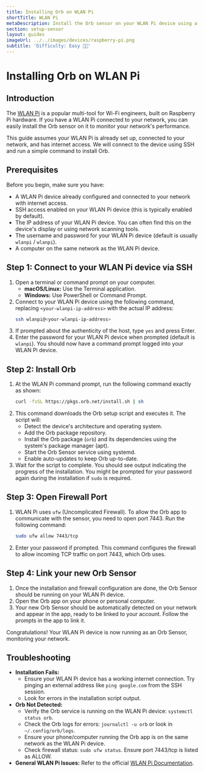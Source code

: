 ```yaml
---
title: Installing Orb on WLAN Pi
shortTitle: WLAN Pi
metaDescription: Install the Orb sensor on your WLAN Pi device using a simple command.
section: setup-sensor
layout: guides
imageUrl: ../../images/devices/raspberry-pi.png
subtitle: 'Difficulty: Easy 🧑‍💻'
---
```


# Installing Orb on WLAN Pi

## Introduction

The [WLAN Pi](https://www.wlanpi.com/) is a popular multi-tool for Wi-Fi engineers, built on Raspberry Pi hardware. If you have a WLAN Pi connected to your network, you can easily install the Orb sensor on it to monitor your network's performance.

This guide assumes your WLAN Pi is already set up, connected to your network, and has internet access. We will connect to the device using SSH and run a simple command to install Orb.

## Prerequisites

Before you begin, make sure you have:

- A WLAN Pi device already configured and connected to your network with internet access.
- SSH access enabled on your WLAN Pi device (this is typically enabled by default).
- The IP address of your WLAN Pi device. You can often find this on the device's display or using network scanning tools.
- The username and password for your WLAN Pi device (default is usually `wlanpi` / `wlanpi`).
- A computer on the same network as the WLAN Pi device.

## Step 1: Connect to your WLAN Pi device via SSH

1.  Open a terminal or command prompt on your computer.
    - **macOS/Linux:** Use the Terminal application.
    - **Windows:** Use PowerShell or Command Prompt.
2.  Connect to your WLAN Pi device using the following command, replacing `<your-wlanpi-ip-address>` with the actual IP address:
    ```bash
    ssh wlanpi@<your-wlanpi-ip-address>
    ```
3.  If prompted about the authenticity of the host, type `yes` and press Enter.
4.  Enter the password for your WLAN Pi device when prompted (default is `wlanpi`). You should now have a command prompt logged into your WLAN Pi device.

## Step 2: Install Orb

1.  At the WLAN Pi command prompt, run the following command exactly as shown:
    ```bash
    curl -fsSL https://pkgs.orb.net/install.sh | sh
    ```
2.  This command downloads the Orb setup script and executes it. The script will:
    - Detect the device's architecture and operating system.
    - Add the Orb package repository.
    - Install the Orb package (`orb`) and its dependencies using the system's package manager (apt).
    - Start the Orb Sensor service using systemd.
    - Enable auto-updates to keep Orb up-to-date.
3.  Wait for the script to complete. You should see output indicating the progress of the installation. You might be prompted for your password again during the installation if `sudo` is required.

## Step 3: Open Firewall Port

1.  WLAN Pi uses `ufw` (Uncomplicated Firewall). To allow the Orb app to communicate with the sensor, you need to open port 7443. Run the following command:
    ```bash
    sudo ufw allow 7443/tcp
    ```
2.  Enter your password if prompted. This command configures the firewall to allow incoming TCP traffic on port 7443, which Orb uses.

## Step 4: Link your new Orb Sensor

1.  Once the installation and firewall configuration are done, the Orb Sensor should be running on your WLAN Pi device.
2.  Open the Orb app on your phone or personal computer.
3.  Your new Orb Sensor should be automatically detected on your network and appear in the app, ready to be linked to your account. Follow the prompts in the app to link it.

Congratulations! Your WLAN Pi device is now running as an Orb Sensor, monitoring your network.

## Troubleshooting

- **Installation Fails:**
  - Ensure your WLAN Pi device has a working internet connection. Try pinging an external address like `ping google.com` from the SSH session.
  - Look for errors in the installation script output.
- **Orb Not Detected:**
  - Verify the Orb service is running on the WLAN Pi device: `systemctl status orb`.
  - Check the Orb logs for errors: `journalctl -u orb` or look in `~/.config/orb/logs`.
  - Ensure your phone/computer running the Orb app is on the same network as the WLAN Pi device.
  - Check firewall status: `sudo ufw status`. Ensure port 7443/tcp is listed as ALLOW.
- **General WLAN Pi Issues:** Refer to the official [WLAN Pi Documentation](https://userguide.wlanpi.com/).
